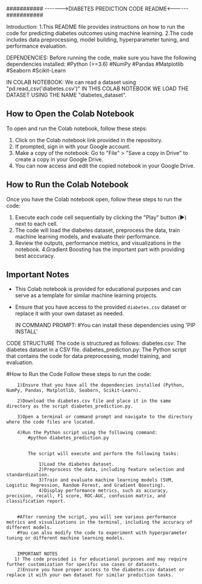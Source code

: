 ###########   ------->DIABETES PREDICTION CODE README<------ ###########


Introduction:
    1.This README file provides instructions on how to run the code for predicting diabetes outcomes using machine learning. 
    2.The code includes data preprocessing, model building, hyperparameter tuning, and performance evaluation.
    
DEPENDENCIES:
     Before running the code, make sure you have the following dependencies installed:
#Python (>=3.6)
#NumPy
#Pandas
#Matplotlib
#Seaborn
#Scikit-Learn

IN COLAB NOTEBOOK:
        We can read a dataset using "pd.read_csv('diabetes.csv')"
IN THIS COLAB NOTEBOOK WE LOAD THE DATASET USING THE NAME "diabetes_dataset".

 ## How to Open the Colab Notebook
To open and run the Colab notebook, follow these steps:

1. Click on the Colab notebook link provided in the repository.
2. If prompted, sign in with your Google account.
3. Make a copy of the notebook: Go to "File" > "Save a copy in Drive" to create a copy in your Google Drive.
4. You can now access and edit the copied notebook in your Google Drive.

## How to Run the Colab Notebook
Once you have the Colab notebook open, follow these steps to run the code:

1. Execute each code cell sequentially by clicking the "Play" button (▶️) next to each cell.
2. The code will load the diabetes dataset, preprocess the data, train machine learning models, and evaluate their performance.
3. Review the outputs, performance metrics, and visualizations in the notebook.
4.Gradient Boosting has the important part with providing best acccuracy.

## Important Notes
- This Colab notebook is provided for educational purposes and can serve as a template for similar machine learning projects.
- Ensure that you have access to the provided `diabetes.csv` dataset or replace it with your own dataset as needed.

  IN COMMAND PROMPT:
        #You can install these dependencies using 'PIP INSTALL'
        
CODE STRUCTURE
    The code is structured as follows:
diabetes.csv: The diabetes dataset in a CSV file.
diabetes_prediction.py: The Python script that contains the code for data preprocessing, model training, and evaluation.

#How to Run the Code
    Follow these steps to run the code:

        1)Ensure that you have all the dependencies installed (Python, NumPy, Pandas, Matplotlib, Seaborn, Scikit-Learn).

        2)Download the diabetes.csv file and place it in the same directory as the script diabetes_prediction.py.

        3)Open a terminal or command prompt and navigate to the directory where the code files are located.

        4)Run the Python script using the following command:
            #python diabetes_prediction.py


            The script will execute and perform the following tasks:

                1)Load the diabetes dataset.
                2)Preprocess the data, including feature selection and standardization.
                3)Train and evaluate machine learning models (SVM, Logistic Regression, Random Forest, and Gradient Boosting).
                4)Display performance metrics, such as accuracy, precision, recall, F1 score, ROC-AUC, confusion matrix, and classification report.


        #After running the script, you will see various performance metrics and visualizations in the terminal, including the accuracy of different models.
        #You can also modify the code to experiment with hyperparameter tuning or different machine learning models.

        
        IMPORTANT NOTES
       1) The code provided is for educational purposes and may require further customization for specific use cases or datasets.
        2)Ensure you have proper access to the diabetes.csv dataset or replace it with your own dataset for similar prediction tasks.
